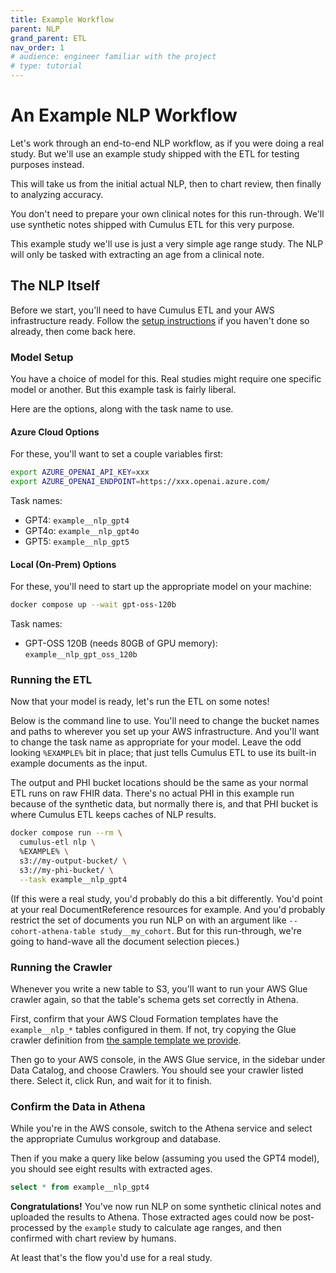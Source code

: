 ```yaml
---
title: Example Workflow
parent: NLP
grand_parent: ETL
nav_order: 1
# audience: engineer familiar with the project
# type: tutorial
---
```


# An Example NLP Workflow

Let's work through an end-to-end NLP workflow, as if you were doing a real study.
But we'll use an example study shipped with the ETL for testing purposes instead.

This will take us from the initial actual NLP, then to chart review,
then finally to analyzing accuracy.

You don't need to prepare your own clinical notes for this run-through.
We'll use synthetic notes shipped with Cumulus ETL for this very purpose.

This example study we'll use is just a very simple age range study.
The NLP will only be tasked with extracting an age from a clinical note.

## The NLP Itself

Before we start, you'll need to have Cumulus ETL and your AWS infrastructure ready.
Follow the [setup instructions](../setup) if you haven't done so already, then come back here.

### Model Setup

You have a choice of model for this.
Real studies might require one specific model or another.
But this example task is fairly liberal.

Here are the options, along with the task name to use.

#### Azure Cloud Options
For these, you'll want to set a couple variables first:
```sh
export AZURE_OPENAI_API_KEY=xxx
export AZURE_OPENAI_ENDPOINT=https://xxx.openai.azure.com/
```

Task names:
- GPT4: `example__nlp_gpt4`
- GPT4o: `example__nlp_gpt4o`
- GPT5: `example__nlp_gpt5`

#### Local (On-Prem) Options
For these, you'll need to start up the appropriate model on your machine:
```sh
docker compose up --wait gpt-oss-120b
```

Task names:
- GPT-OSS 120B (needs 80GB of GPU memory): `example__nlp_gpt_oss_120b`

### Running the ETL

Now that your model is ready, let's run the ETL on some notes!

Below is the command line to use.
You'll need to change the bucket names and paths to wherever you set up your AWS infrastructure.
And you'll want to change the task name as appropriate for your model.
Leave the odd looking `%EXAMPLE%` bit in place;
that just tells Cumulus ETL to use its built-in example documents as the input.

The output and PHI bucket locations should be the same as your normal ETL runs on raw FHIR data.
There's no actual PHI in this example run because of the synthetic data,
but normally there is, and that PHI bucket is where Cumulus ETL keeps caches of NLP results.

```sh
docker compose run --rm \
  cumulus-etl nlp \
  %EXAMPLE% \
  s3://my-output-bucket/ \
  s3://my-phi-bucket/ \
  --task example__nlp_gpt4
```

(If this were a real study, you'd probably do this a bit differently.
You'd point at your real DocumentReference resources for example.
And you'd probably restrict the set of documents you run NLP on with an argument
like `--cohort-athena-table study__my_cohort`.
But for this run-through, we're going to hand-wave all the document selection pieces.)

### Running the Crawler

Whenever you write a new table to S3, you'll want to run your AWS Glue crawler again,
so that the table's schema gets set correctly in Athena.

First, confirm that your AWS Cloud Formation templates have the `example__nlp_*` tables
configured in them. If not, try copying the Glue crawler definition from
[the sample template we provide](../setup/aws.md).

Then go to your AWS console, in the AWS Glue service, in the sidebar under Data Catalog, and
choose Crawlers.
You should see your crawler listed there. Select it, click Run, and wait for it to finish.

### Confirm the Data in Athena

While you're in the AWS console, switch to the Athena service and select the appropriate
Cumulus workgroup and database.

Then if you make a query like below (assuming you used the GPT4 model),
you should see eight results with extracted ages.
```sql
select * from example__nlp_gpt4
```

**Congratulations!**
You've now run NLP on some synthetic clinical notes and uploaded the results to Athena.
Those extracted ages could now be post-processed by the `example` study to calculate age ranges,
and then confirmed with chart review by humans.

At least that's the flow you'd use for a real study.
